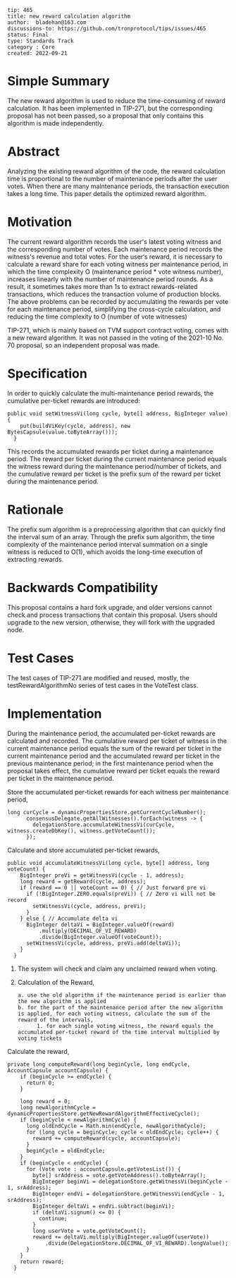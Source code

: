 ```
tip: 465
title: new reward calculation algorithm
author:  bladehan@163.com
discussions-to: https://github.com/tronprotocol/tips/issues/465
status: Final
type: Standards Track 
category : Core
created: 2022-09-21
```
# Simple Summary

The new reward algorithm is used to reduce the time-consuming of reward calculation. It has been implemented in TIP-271, but the corresponding proposal has not been passed, so a proposal that only contains this algorithm is made independently.

# Abstract

Analyzing the existing reward algorithm of the code, the reward calculation time is proportional to the number of maintenance periods after the user votes. When there are many maintenance periods, the transaction execution takes a long time. This paper details the optimized reward algorithm.

# Motivation

The current reward algorithm records the user's latest voting witness and the corresponding number of votes. Each maintenance period records the witness's revenue and total votes. For the user‘s reward, it is necessary to calculate a reward share for each voting witness per maintenance period, in which the time complexity O (maintenance period * vote witness number), increases linearly with the number of maintenance period rounds. As a result, it sometimes takes more than 1s to extract rewards-related transactions, which reduces the transaction volume of production blocks. The above problems can be recorded by accumulating the rewards per vote for each maintenance period, simplifying the cross-cycle calculation, and reducing the time complexity to O (number of vote witnesses)

TIP-271, which is mainly based on TVM support contract voting, comes with a new reward algorithm. It was not passed in the voting of the 2021-10 No. 70 proposal, so an independent proposal was made.

# Specification

In order to quickly calculate the multi-maintenance period rewards, the cumulative per-ticket rewards are introduced:

```
public void setWitnessVi(long cycle, byte[] address, BigInteger value) {
    put(buildViKey(cycle, address), new BytesCapsule(value.toByteArray()));
  }
```
This records the accumulated rewards per ticket during a maintenance period. The reward per ticket during the current maintenance period equals the witness reward during the maintenance period/number of tickets, and the cumulative reward per ticket is the prefix sum of the reward per ticket during the maintenance period.

# Rationale

The prefix sum algorithm is a preprocessing algorithm that can quickly find the interval sum of an array. Through the prefix sum algorithm, the time complexity of the maintenance period interval summation on a single witness is reduced to O(1), which avoids the long-time execution of extracting rewards.

# Backwards Compatibility

This proposal contains a hard fork upgrade, and older versions cannot check and process transactions that contain this proposal. Users should upgrade to the new version, otherwise, they will fork with the upgraded node.

# Test Cases 

The test cases of TIP-271 are modified and reused, mostly, the testRewardAlgorithmNo series of test cases in the VoteTest class.

# Implementation 

During the maintenance period, the accumulated per-ticket rewards are calculated and recorded. The cumulative reward per ticket of witness in the current maintenance period equals the sum of the reward per ticket in the current maintenance period and the accumulated reward per ticket in the previous maintenance period; in the first maintenance period when the proposal takes effect, the cumulative reward per ticket equals the reward per ticket in the maintenance period.

Store the accumulated per-ticket rewards for each witness per maintenance period,
```
long curCycle = dynamicPropertiesStore.getCurrentCycleNumber();
      consensusDelegate.getAllWitnesses().forEach(witness -> {
        delegationStore.accumulateWitnessVi(curCycle, witness.createDbKey(), witness.getVoteCount());
      });
```

Calculate and store accumulated per-ticket rewards,
```
public void accumulateWitnessVi(long cycle, byte[] address, long voteCount) {
    BigInteger preVi = getWitnessVi(cycle - 1, address);
    long reward = getReward(cycle, address);
    if (reward == 0 || voteCount == 0) { // Just forward pre vi
      if (!BigInteger.ZERO.equals(preVi)) { // Zero vi will not be record
        setWitnessVi(cycle, address, preVi);
      }
    } else { // Accumulate delta vi
      BigInteger deltaVi = BigInteger.valueOf(reward)
          .multiply(DECIMAL_OF_VI_REWARD)
          .divide(BigInteger.valueOf(voteCount));
      setWitnessVi(cycle, address, preVi.add(deltaVi));
    }
  }      
```

1. The system will check and claim any unclaimed reward when voting.
2. Calculation of the Reward,

       a. use the old algorithm if the maintenance period is earlier than the new algorithm is applied
       b. for the part of the maintenance period after the new algorithm is applied, for each voting witness, calculate the sum of the reward of the intervals,
             1. for each single voting witness, the reward equals the accumulated per-ticket reward of the time interval multiplied by voting tickets

Calculate the reward,

```
private long computeReward(long beginCycle, long endCycle, AccountCapsule accountCapsule) {
    if (beginCycle >= endCycle) {
      return 0;
    }

    long reward = 0;
    long newAlgorithmCycle = dynamicPropertiesStore.getNewRewardAlgorithmEffectiveCycle();
    if (beginCycle < newAlgorithmCycle) {
      long oldEndCycle = Math.min(endCycle, newAlgorithmCycle);
      for (long cycle = beginCycle; cycle < oldEndCycle; cycle++) {
        reward += computeReward(cycle, accountCapsule);
      }
      beginCycle = oldEndCycle;
    }
    if (beginCycle < endCycle) {
      for (Vote vote : accountCapsule.getVotesList()) {
        byte[] srAddress = vote.getVoteAddress().toByteArray();
        BigInteger beginVi = delegationStore.getWitnessVi(beginCycle - 1, srAddress);
        BigInteger endVi = delegationStore.getWitnessVi(endCycle - 1, srAddress);
        BigInteger deltaVi = endVi.subtract(beginVi);
        if (deltaVi.signum() <= 0) {
          continue;
        }
        long userVote = vote.getVoteCount();
        reward += deltaVi.multiply(BigInteger.valueOf(userVote))
            .divide(DelegationStore.DECIMAL_OF_VI_REWARD).longValue();
      }
    }
    return reward;
  }
```

